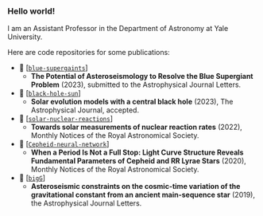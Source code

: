 ### Hello world! 

I am an Assistant Professor in the Department of Astronomy at Yale University. 

Here are code repositories for some publications: 
- 📝 [[`blue-supergaints`](https://github.com/earlbellinger/blue-supergiants)]
  - **The Potential of Asteroseismology to Resolve the Blue Supergiant Problem** (2023), submitted to the Astrophysical Journal Letters. 
- 📝 [[`black-hole-sun`](https://github.com/earlbellinger/black-hole-sun)]
  - **Solar evolution models with a central black hole** (2023), The Astrophysical Journal, accepted. 
- 📝 [[`solar-nuclear-reactions`](https://github.com/earlbellinger/)]
  - **Towards solar measurements of nuclear reaction rates** (2022), Monthly Notices of the Royal Astronomical Society. 
- 📝 [[`Cepheid-neural-network`](https://github.com/earlbellinger/cepheid-neural-network)]
  - **When a Period Is Not a Full Stop: Light Curve Structure Reveals Fundamental Parameters of Cepheid and RR Lyrae Stars** (2020), Monthly Notices of the Royal Astronomical Society.
- 📝 [[`bigG`](https://github.com/earlbellinger/bigG)]
  - **Asteroseismic constraints on the cosmic-time variation of the gravitational constant from an ancient main-sequence star** (2019), the Astrophysical Journal Letters. 
